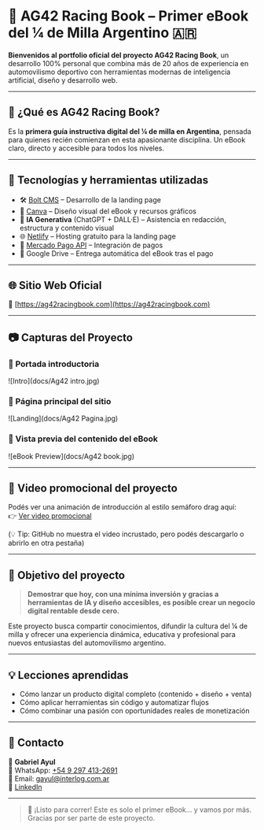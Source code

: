# 🏁 AG42 Racing Book – Primer eBook del ¼ de Milla Argentino 🇦🇷

**Bienvenidos al portfolio oficial del proyecto AG42 Racing Book**, un desarrollo 100% personal que combina más de 20 años de experiencia en automovilismo deportivo con herramientas modernas de inteligencia artificial, diseño y desarrollo web.

---

## 📘 ¿Qué es AG42 Racing Book?

Es la **primera guía instructiva digital del ¼ de milla en Argentina**, pensada para quienes recién comienzan en esta apasionante disciplina. Un eBook claro, directo y accesible para todos los niveles.

---

## 🧰 Tecnologías y herramientas utilizadas

- 🛠️ [Bolt CMS](https://bolt.cm/) – Desarrollo de la landing page
- 🎨 [Canva](https://www.canva.com/) – Diseño visual del eBook y recursos gráficos
- 🤖 **IA Generativa** (ChatGPT + DALL·E) – Asistencia en redacción, estructura y contenido visual
- 🌐 [Netlify](https://www.netlify.com/) – Hosting gratuito para la landing page
- 🛒 [Mercado Pago API](https://www.mercadopago.com.ar/developers/es) – Integración de pagos
- 📂 Google Drive – Entrega automática del eBook tras el pago

---

## 🌐 Sitio Web Oficial

🔗 [https://ag42racingbook.com](https://ag42racingbook.com)

---

## 📷 Capturas del Proyecto

### 🚦 Portada introductoria
![Intro](docs/Ag42 intro.jpg)

### 🏁 Página principal del sitio
![Landing](docs/Ag42 Pagina.jpg)

### 📘 Vista previa del contenido del eBook
![eBook Preview](docs/Ag42 book.jpg)

---

## 🎥 Video promocional del proyecto

Podés ver una animación de introducción al estilo semáforo drag aquí:  
👉 [Ver video promocional](docs/Video42.mp4)

(💡 Tip: GitHub no muestra el video incrustado, pero podés descargarlo o abrirlo en otra pestaña)

---

## 🎯 Objetivo del proyecto

> **Demostrar que hoy, con una mínima inversión y gracias a herramientas de IA y diseño accesibles, es posible crear un negocio digital rentable desde cero.**

Este proyecto busca compartir conocimientos, difundir la cultura del ¼ de milla y ofrecer una experiencia dinámica, educativa y profesional para nuevos entusiastas del automovilismo argentino.

---

## 💡 Lecciones aprendidas

- Cómo lanzar un producto digital completo (contenido + diseño + venta)
- Cómo aplicar herramientas sin código y automatizar flujos
- Cómo combinar una pasión con oportunidades reales de monetización

---

## 🤝 Contacto

📩 **Gabriel Ayul**  
📱 WhatsApp: [+54 9 297 413-2691](https://wa.me/5492974132691)  
📧 Email: gayul@interlog.com.ar  
🔗 [LinkedIn](https://www.linkedin.com/in/gabriel-ayul/)  

---

> 🚦 ¡Listo para correr! Este es solo el primer eBook… y vamos por más. Gracias por ser parte de este proyecto.
